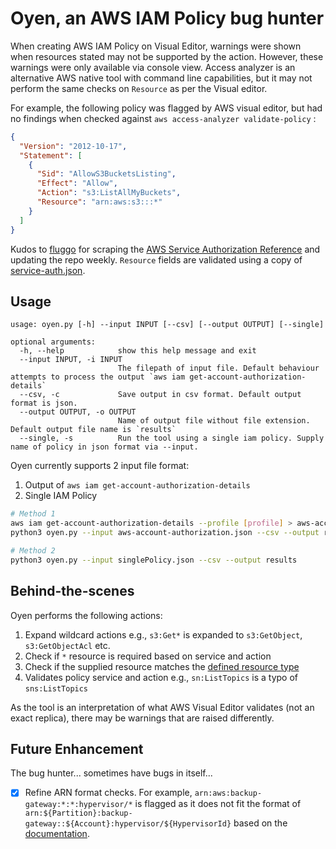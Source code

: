 # Oyen, an AWS IAM Policy bug hunter
When creating AWS IAM Policy on Visual Editor, warnings were shown when resources stated may not be supported by the action. However, these warnings were only available via console view. Access analyzer is an alternative AWS native tool with command line capabilities, but it may not perform the same checks on `Resource` as per the Visual editor. 

For example, the following policy was flagged by AWS visual editor, but had no findings when checked against `aws access-analyzer validate-policy` :
```json
{
  "Version": "2012-10-17",
  "Statement": [
    {
      "Sid": "AllowS3BucketsListing",
      "Effect": "Allow",
      "Action": "s3:ListAllMyBuckets",
      "Resource": "arn:aws:s3:::*"
    }
  ]
}
```

Kudos to [fluggo](https://github.com/fluggo/aws-service-auth-reference) for scraping the [AWS Service Authorization Reference](https://docs.aws.amazon.com/service-authorization/latest/reference/reference.html) and updating the repo weekly. `Resource` fields are validated using a copy of [service-auth.json](https://raw.githubusercontent.com/fluggo/aws-service-auth-reference/master/service-auth.json). 

## Usage
```
usage: oyen.py [-h] --input INPUT [--csv] [--output OUTPUT] [--single]

optional arguments:
  -h, --help            show this help message and exit
  --input INPUT, -i INPUT
                        The filepath of input file. Default behaviour attempts to process the output `aws iam get-account-authorization-details`
  --csv, -c             Save output in csv format. Default output format is json.
  --output OUTPUT, -o OUTPUT
                        Name of output file without file extension. Default output file name is `results`
  --single, -s          Run the tool using a single iam policy. Supply name of policy in json format via --input.
```

Oyen currently supports 2 input file format:
1. Output of `aws iam get-account-authorization-details`
2. Single IAM Policy

```bash
# Method 1
aws iam get-account-authorization-details --profile [profile] > aws-account-authorization.json
python3 oyen.py --input aws-account-authorization.json --csv --output results

# Method 2
python3 oyen.py --input singlePolicy.json --csv --output results
```

## Behind-the-scenes
Oyen performs the following actions: 
1. Expand wildcard actions e.g., `s3:Get*` is expanded to `s3:GetObject`, `s3:GetObjectAcl` etc. 
2. Check if `*` resource is required based on service and action
3. Check if the supplied resource matches the [defined resource type](https://docs.aws.amazon.com/service-authorization/latest/reference/list_amazons3.html#:~:text=s3%3AJobSuspendedCause-,Resource%20types%20defined%20by%20Amazon%20S3,-The%20following%20resource)
4. Validates policy service and action e.g., `sn:ListTopics` is a typo of `sns:ListTopics`

As the tool is an interpretation of what AWS Visual Editor validates (not an exact replica), there may be warnings that are raised differently.

## Future Enhancement
The bug hunter... sometimes have bugs in itself... 
- [x] Refine ARN format checks. For example, `arn:aws:backup-gateway:*:*:hypervisor/*` is flagged as it does not fit the format of `arn:${Partition}:backup-gateway::${Account}:hypervisor/${HypervisorId}` based on the [documentation](https://docs.aws.amazon.com/service-authorization/latest/reference/list_awsbackupgateway.html#:~:text=gateway*-,Resource%20types%20defined%20by%20AWS%20Backup%20Gateway,-The%20following%20resource). 

